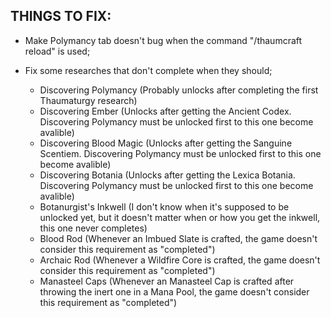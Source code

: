 THINGS TO FIX:
-

* Make Polymancy tab doesn't bug when the command "/thaumcraft reload" is used;

* Fix some researches that don't complete when they should;
  - Discovering Polymancy (Probably unlocks after completing the first Thaumaturgy research)
  - Discovering Ember (Unlocks after getting the Ancient Codex. Discovering Polymancy must be unlocked first to this one become avalible)
  - Discovering Blood Magic (Unlocks after getting the Sanguine Scentiem. Discovering Polymancy must be unlocked first to this one become avalible)
  - Discovering Botania (Unlocks after getting the Lexica Botania. Discovering Polymancy must be unlocked first to this one become avalible)
  - Botanurgist's Inkwell (I don't know when it's supposed to be unlocked yet, but it doesn't matter when or how you get the inkwell, this one never completes)
  - Blood Rod (Whenever an Imbued Slate is crafted, the game doesn't consider this requirement as "completed")
  - Archaic Rod (Whenever a Wildfire Core is crafted, the game doesn't consider this requirement as "completed")
  - Manasteel Caps (Whenever an Manasteel Cap is crafted after throwing the inert one in a Mana Pool, the game doesn't consider this requirement as "completed")
